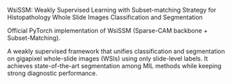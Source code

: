 WsiSSM: Weakly Supervised Learning with Subset-matching Strategy for Histopathology Whole Slide Images Classification and Segmentation

Official PyTorch implementation of WsiSSM (Sparse-CAM backbone + Subset-Matching).

A weakly supervised framework that unifies classification and segmentation on gigapixel whole-slide images (WSIs) using only slide-level labels. It achieves state-of-the-art segmentation among MIL methods while keeping strong diagnostic performance.

